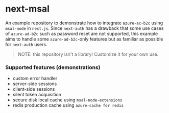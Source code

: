 # next-msal

An example repository to demonstrate how to integrate `azure-ac-b2c` using `msal-node` in `next.js`.
Since `next-auth` has a drawback that some use cases of `azure-ad-b2c` such as password reset are not supported,
this example aims to handle some `azure-ad-b2c`-only features but as familiar as possible for `next-auth` users.

> NOTE: this repository isn't a library! Customize it for your own use.

### Supported features (demonstrations)

- custom error handler
- server-side sessions
- client-side sessions
- silent token acquisition
- secure disk local cache using `msal-node-extensions`
- redis production cache using `azure-cache for redis`